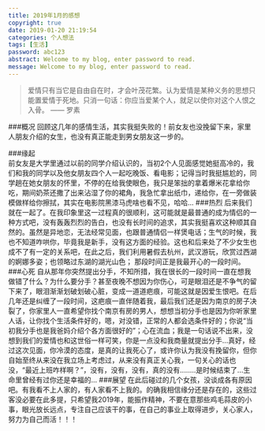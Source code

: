 ```yaml
---
title: 2019年1月的感想
copyright: true
date: 2019-01-20 21:19:54
categories: 个人想法
tags: [生活]
password: abc123
abstract: Welcome to my blog, enter password to read.
message: Welcome to my blog, enter password to read.
---
```

<blockquote class="blockquote-center">爱情只有当它是自由自在时，才会叶茂花繁。认为爱情是某种义务的思想只能置爱情于死地。只消一句话：你应当爱某个人，就足以使你对这个人恨之入骨。 —— 罗素</blockquote>

<!-- more -->
###概况
回顾这几年的感情生活，其实我挺失败的！前女友也没挽留下来，家里人朋友介绍的女生，也没有真正能走到男女朋友这一步的。

###缘起        
前女友是大学里通过以前的同学介绍认识的，当初2个人见面感觉她挺高冷的，我们和我的同学以及他女朋友四个人一起吃晚饭、看电影；记得当时我挺尴尬的，同学趟在她女朋友的怀里，不停的在给我使眼色，我只是笨拙的拿着爆米花拿给你吃，期间奶茶还撒了出来沾湿了你的裙角，我急忙拿出纸巾，递给你，在一旁做装模做样给你擦拭，其实在电影院黑漆马虎啥也看不见，哈哈...
###热烈
后来我们就在一起了。在我印象里这一过程真的很顺利，这可能就是最普通的成为情侣的一种方式吧，没有轰轰烈烈的告白，也没有长时间的追求，其实我挺喜欢这种顺其自然的。虽然是异地恋，无法经常见面，也跟普通情侣一样煲电话；生气的时候，我也不知道咋哄你，毕竟我是新手，没有这方面的经验。这也和后来处了不少女生也成不了有一定的关系吧，在此之后，我们利用暑假去杭州，武汉游玩，欣赏过西湖的婀娜多姿；也领略过东湖的湖光山色； 那段时间正是我最开心的一段时间。
###心死
自从那年你突然提出分手，不知所措，我在很长的一段时间一直在想我做错了什么？为什么要分手？甚至夜晚不想因为你伤心，可是眼泪还是不争气的留下来了，眼泪渐渐划破划破心脏，变成一道道疤痕，可能这就是因爱生恨吧。在后几年还是纠缠了一段时间，这疤痕一直伴随着我，最后我们还是因为南京的房子决裂了，你家里人一直希望你找个南京有房的男人，想想当初分手也是因为你听家里人话，让你找个生活条件好的，嗯，对没错，正常的人都会选条件好的；你说“当初我分手也是我爸妈介绍个各方面很好的”；心在流血；我是一句话说不出来，没想到我们的爱情也和这世俗一样可笑，你是一点没和我商量就提出分手...真好，经过这次见面，你冷漠的态度，是真的让我死心了，或许你认为我没有挽留你，但你自始至终从来没在我立场上考虑过，从来没有真正关心我，一句关心的话也没，“最近上班咋样啊？”，没有，没有，没有，真的没有........是时候结束了...生命里曾经有过你还是幸福的...
###展望
在此后碰过的几个女孩，没谈成各有原因吧。有我看不上人家的，有人家看不上我的。的确我相信缘分还是存在的，这些过客没必要在此多提，只希望我2019年，能振作精神，不要在意那些鸡毛蒜皮的小事，眼光放长远点，专注自己应该干的事，在自己的事业上取得进步，关心家人，努力为自己而活！！！